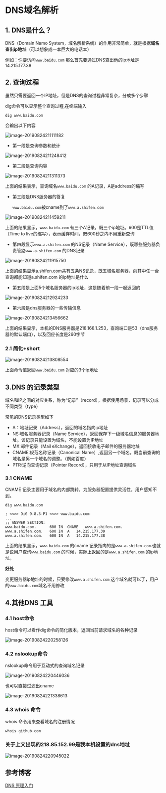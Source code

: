 # DNS域名解析

## 1. DNS是什么？

DNS（Domain Namo System，域名解析系统）的作用非常简单，就是根据**域名查出ip地址**（可以想象成一本巨大的电话本）

例如：你要访问`www.baidu.com` 那么首先要通过DNS查出他的ip地址是14.215.177.38

## 2. 查询过程

虽然只需要返回一个IP地址，但是DNS的查询过程非常复杂，分成多个步骤

dig命令可以显示整个查询过程,在终端输入

```
dig www.baidu.com
```

会输出以下内容

![image-20190824211111182](https://zszblog.oss-cn-beijing.aliyuncs.com/zszblog/blogimage-master/img/image-20190824211111182.png)

- 第一段是查询参数和统计

![image-20190824211248412](https://zszblog.oss-cn-beijing.aliyuncs.com/zszblog/blogimage-master/img/image-20190824211248412.png)

- 第二段是查询内容

![image-20190824211311373](https://zszblog.oss-cn-beijing.aliyuncs.com/zszblog/blogimage-master/img/image-20190824211311373.png)

上面的结果表示，查询域名`www.baidu.com` 的A记录，A是address的缩写

- 第三段是DNS服务器的答复

  `www.baidu.com`被cname到了`www.a.shifen.com`

![image-20190824211459211](https://zszblog.oss-cn-beijing.aliyuncs.com/zszblog/blogimage-master/img/image-20190824211459211.png)

上面的结果显示，`www.baidu.com` 有三个A记录，既三个ip地址。600是TTL值（Time to live的缩写），表示缓存时间，既600秒之内不用重新查询

- 第四段显示`www.a.shifen.com` 的NS记录（Name Service），既哪些服务器负责管路`www.a.shifen.com` 的DNS记录

![image-20190824211915750](https://zszblog.oss-cn-beijing.aliyuncs.com/zszblog/blogimage-master/img/image-20190824211915750.png)

上面的结果显示a.shifen.com共有五条NS记录，既五域名服务器，向其中任一台查询都能知道a.shifen.com 的ip地址是什么

- 第五段是上面5个域名服务器的ip地址，这是随着前一段一起返回的

![image-20190824212924233](https://zszblog.oss-cn-beijing.aliyuncs.com/zszblog/blogimage-master/img/image-20190824212924233.png)

- 第六段是dns服务器的一些传输信息

![image-20190824213456662](https://zszblog.oss-cn-beijing.aliyuncs.com/zszblog/blogimage-master/img/image-20190824213456662.png)

上面的结果显示，本机的DNS服务器是218.168.1.253，查询端口是53（dns服务器的默认端口），以及回应长度是260字节

### 2.1 简化+short

![image-20190824213808554](https://zszblog.oss-cn-beijing.aliyuncs.com/zszblog/blogimage-master/img/image-20190824213808554.png)

上面命令值返回`www.baidu.com` 对应的3个ip地址



## 3.DNS 的记录类型

域名和IP之间的对应关系，称为“记录”（record），根据使用场景，记录可以分成不同类型（type）

常见的DNS记录类型如下

- A：地址记录（Address），返回的域名指向ip地址
- NS:域名服务器记录（Name Service），返回保存下一级域名信息的服务器地址。该记录只能设置为域名，不能设置为IP地址
- MX:邮件记录（Mail eXchange），返回接收电子邮件的服务器地址
- CNAME:规范名称记录（Canonical Name）,返回另一个域名，既当前查询的域名是另一个域名的调整。（例如百度）
- PTR:逆向查询记录（Pointer Record），只用于从IP地址查询域名

### 3.1 CNAME

CNAME 记录主要用于域名的内部跳转，为服务器配置提供灵活性，用户感知不到。

```
dig www.baidu.com

; <<>> DiG 9.8.3-P1 <<>> www.baidu.com
...
;; ANSWER SECTION:
www.baidu.com.		600	IN	CNAME	www.a.shifen.com.
www.a.shifen.com.	600	IN	A	14.215.177.39
www.a.shifen.com.	600	IN	A	14.215.177.38
```

上面的结果显示，`www.baidu.com` 的cname 记录指向的是`www.a.shifen.com`.也就是说用户查询`www.baidu.com` 的时候，实际上返回的是`www.a.shifen.com` 的ip地址。

**好处**

变更服务器ip地址的时候，只要修改`www.a.shifen.com` 这个域名就可以了，用户的`www.baidu.com`域名不用修改



## 4.其他DNS 工具

### 4.1 host命令

host命令可以看作dig命令的简化版本，返回当前请求域名的各种记录

![image-20190824220258126](https://zszblog.oss-cn-beijing.aliyuncs.com/zszblog/blogimage-master/img/image-20190824220258126.png)

### 4.2 nslookup命令

nslookup命令用于互动式的查询域名记录

![image-20190824220446036](https://zszblog.oss-cn-beijing.aliyuncs.com/zszblog/blogimage-master/img/image-20190824220446036.png)

也可以直接过滤出cname

![image-20190824221338613](https://zszblog.oss-cn-beijing.aliyuncs.com/zszblog/blogimage-master/img/image-20190824221338613.png)

### 4.3 whois 命令

whois 命令用来查看域名的注册情况

```bash
whois github.com
```

### 关于上文出现的218.85.152.99是我本机设置的dns地址

![image-20190824220945022](https://zszblog.oss-cn-beijing.aliyuncs.com/zszblog/blogimage-master/img/image-20190824220945022.png)

## 参考博客

[DNS 原理入门](<http://www.ruanyifeng.com/blog/2016/06/dns.html>)
